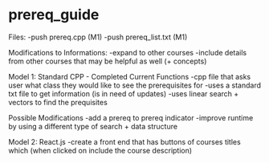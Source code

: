 # prereq_guide

Files:
-push prereq.cpp (M1)
-push prereq_list.txt (M1)

Modifications to Informations:
-expand to other courses
-include details from other courses that may be helpful as well (+ concepts)

Model 1: Standard CPP - Completed
Current Functions
-cpp file that asks user what class they would like to see the prerequisites for
-uses a standard txt file to get information (is in need of updates)
-uses linear search + vectors to find the prequisites

Possible Modifications
-add a prereq to prereq indicator
-improve runtime by using a different type of search + data structure

Model 2: React.js
-create a front end that has buttons of courses titles which (when clicked on include the course description)



